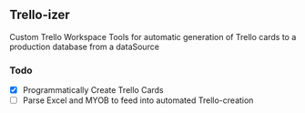 ## Trello-izer

Custom Trello Workspace Tools for automatic generation of Trello cards to a production database from a dataSource

### Todo

- [x] Programmatically Create Trello Cards
- [ ] Parse Excel and MYOB to feed into automated Trello-creation
